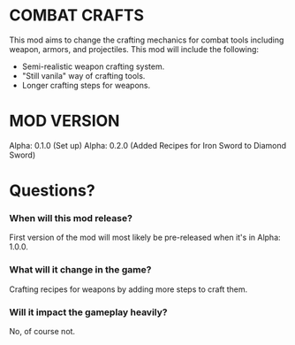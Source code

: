 # COMBAT CRAFTS
This mod aims to change the crafting mechanics for combat tools including weapon, armors, and projectiles.
This mod will include the following:
  - Semi-realistic weapon crafting system.
  - "Still vanila" way of crafting tools.
  - Longer crafting steps for weapons.
# MOD VERSION
Alpha: 0.1.0 (Set up)
Alpha: 0.2.0 (Added Recipes for Iron Sword to Diamond Sword)
# Questions?
  ### When will this mod release?
First version of the mod will most likely be pre-released when it's in Alpha: 1.0.0.
  ### What will it change in the game?
Crafting recipes for weapons by adding more steps to craft them.
  ### Will it impact the gameplay heavily?
No, of course not.
